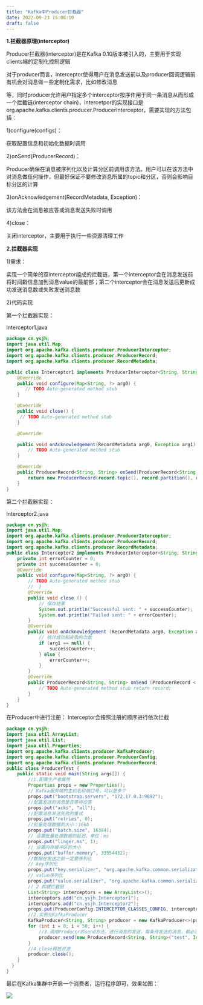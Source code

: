 ```yaml
---
title: "Kafka中Producer拦截器"
date: 2022-09-23 15:08:10
draft: false
---
```

**1.拦截器原理(interceptor)**

Producer拦截器(interceptor)是在Kafka 0.10版本被引入的，主要用于实现clients端的定制化控制逻辑

对于producer而言，interceptor使得用户在消息发送前以及producer回调逻辑前有机会对消息做一些定制化需求，比如修改消息

等，同时producer允许用户指定多个interceptor按序作用于同一条消息从而形成一个拦截链(interceptor chain)，Intercetpor的实现接口是org.apache.kafka.clients.producer.ProducerInterceptor，需要实现的方法包括：

1)configure(configs)：

获取配置信息和初始化数据时调用

2)onSend(ProducerRecord)：

Producer确保在消息被序列化以及计算分区前调用该方法。用户可以在该方法中对消息做任何操作，但最好保证不要修改消息所属的topic和分区，否则会影响目标分区的计算

3)onAcknowledgement(RecordMetadata, Exception)：

该方法会在消息被应答或消息发送失败时调用

4)close：

关闭interceptor，主要用于执行一些资源清理工作

**2.拦截器实现**

1)需求：

实现一个简单的双interceptor组成的拦截链，第一个interceptor会在消息发送前将时间戳信息加到消息value的最前部；第二个interceptor会在消息发送后更新成功发送消息数或失败发送消息数

2)代码实现

第一个拦截器实现：

Interceptor1.java

```java
package cn.ysjh;
import java.util.Map;
import org.apache.kafka.clients.producer.ProducerInterceptor;
import org.apache.kafka.clients.producer.ProducerRecord;
import org.apache.kafka.clients.producer.RecordMetadata;

public class Interceptor1 implements ProducerInterceptor<String, String> {
    @Override
    public void configure(Map<String, ?> arg0) {
       // TODO Auto-generated method stub
    }

    @Override
    public void close() {
     // TODO Auto-generated method stub
    }

    @Override

    public void onAcknowledgement(RecordMetadata arg0, Exception arg1) {
        // TODO Auto-generated method stub
    }

    @Override
    public ProducerRecord<String, String> onSend(ProducerRecord<String, String> record) {
        return new ProducerRecord(record.topic(), record.partition(), record.timestamp(), record.key(), System.currentTimeMillis() + "," + record.value().toString());
    }
}
```

第二个拦截器实现：

Interceptor2.java

```java
package cn.ysjh;
import java.util.Map;
import org.apache.kafka.clients.producer.ProducerInterceptor;
import org.apache.kafka.clients.producer.ProducerRecord;
import org.apache.kafka.clients.producer.RecordMetadata;
public class Interceptor2 implements ProducerInterceptor<String, String> {
    private int errorCounter = 0;
    private int successCounter = 0;
    @Override
    public void configure(Map<String, ?> arg0) {
        // TODO Auto-generated method stub 
        //  } 
        @Override
        public void close () {
            // 保存结果 
            System.out.println("Successful sent: " + successCounter);
            System.out.println("Failed sent: " + errorCounter);
        }
        @Override
        public void onAcknowledgement (RecordMetadata arg0, Exception arg1){
            // 统计成功和失败的次数 
            if (arg1 == null) {
                successCounter++;
            } else {
                errorCounter++;
            }
        }
        @Override
        public ProducerRecord<String, String> onSend (ProducerRecord < String, String > record){
            // TODO Auto-generated method stub return record; 
        }
    }
}
```

在Producer中进行注册： Interceptor会按照注册的顺序进行依次拦截

```java
package cn.ysjh;
import java.util.ArrayList;
import java.util.List;
import java.util.Properties;
import org.apache.kafka.clients.producer.KafkaProducer;
import org.apache.kafka.clients.producer.ProducerConfig;
import org.apache.kafka.clients.producer.ProducerRecord;
public class ProducerTest {
    public static void main(String args[]) {
        //1.配置生产者属性 
        Properties props = new Properties();
        // Kafka服务端的主机名和端口号，可以是多个 
        props.put("bootstrap.servers", "172.17.0.3:9092");
        //配置发送的消息是否等待应答 
        props.put("acks", "all");
        //配置消息发送失败的重试 
        props.put("retries", 0);
        //批量处理数据的大小：16kb
        props.put("batch.size", 16384);
        // 设置批量处理数据的延迟，单位：ms 
        props.put("linger.ms", 1);
        // 设置内存缓冲区的大小 
        props.put("buffer.memory", 33554432);
        //数据在发送之前一定要序列化 
        // key序列化 
        props.put("key.serializer", "org.apache.kafka.common.serialization.StringSerializer");
        // value序列化 
        props.put("value.serializer", "org.apache.kafka.common.serialization.StringSerializer");
        // 2 构建拦截链 
        List<String> interceptors = new ArrayList<>();
        interceptors.add("cn.ysjh.Interceptor1");
        interceptors.add("cn.ysjh.Interceptor2");
        props.put(ProducerConfig.INTERCEPTOR_CLASSES_CONFIG, interceptors);
        //2.实例化KafkaProducer 
        KafkaProducer<String, String> producer = new KafkaProducer<>(props);
        for (int i = 0; i < 50; i++) {
            //3.调用Producer的send方法，进行消息的发送，每条待发送的消息，都必须封装为一个Record对象
            producer.send(new ProducerRecord<String, String>("test", Integer.toString(i), "hello world" + i));
        }
        //4.close释放资源 
        producer.close();
    }
  }
}
```

最后在Kafka集群中开启一个消费者，运行程序即可，效果如图：

<img referrerpolicy="no-referrer" src='https://img-blog.csdn.net/20180923150759601?watermark/2/text/aHR0cHM6Ly9ibG9nLmNzZG4ubmV0L3lzXzIzMDAxNA==/font/5a6L5L2T/fontsize/400/fill/I0JBQkFCMA==/dissolve/70'>